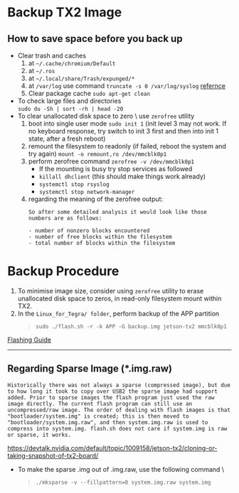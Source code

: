 # Backup TX2 Image

## How to save space before you back up

- Clear trash and caches
   1. at `~/.cache/chromium/Default`
   2. at `~/.ros`
   3. at  `~/.local/share/Trash/expunged/*`
   4. at `/var/log` use command `truncate -s 0 /var/log/syslog` [refernce](https://askubuntu.com/questions/436051/i-cannot-clear-syslog-but-i-can-remove-it)
   5. Clear package cache `sudo apt-get clean`
- To check large files and directories \
   `sudo du -Sh | sort -rh | head -20`
- To clear unallocated disk space to zero \ 
   use `zerofree` utility
   1. boot into single user mode `sudo init 1` (init level 3 may not work. If no keyboard response, try switch to init 3 first and then into init 1 state, after a fresh reboot)
   2. remount the filesystem to readonly (if failed, reboot the system and try again) `mount -o remount,ro /dev/mmcblk0p1`
   3. perform zerofree command `zerofree -v /dev/mmcblk0p1`
      - If the mounting is busy try stop services as followed
      - `killall dhclient` (this should make things work already)
      - `systemctl stop rsyslog`
      - `systemctl stop network-manager`
   4. regarding the meaning of the zerofree output:
      ```
      So after some detailed analysis it would look like those numbers are as follows:

      - number of nonzero blocks encountered
      - number of free blocks within the filesystem
      - total number of blocks within the filesystem

      ```

# Backup Procedure
1. To minimise image size, consider using `zerofree` utility to erase unallocated disk space to zeros, in read-only filesystem mount within TX2.
2. In the `Linux_for_Tegra/ folder`, perform backup of the APP partition
   > `sudo ./flash.sh -r -k APP -G backup.img jetson-tx2 mmcblk0p1`

[Flashing Guide](https://docs.nvidia.com/jetson/l4t/index.html#page/Tegra%2520Linux%2520Driver%2520Package%2520Development%2520Guide%2Fflashing.html%23)

---

## Regarding Sparse Image (*.img.raw)

```
Historically there was not always a sparse (compressed image), but due to how long it took to copy over USB2 the sparse image had support added. Prior to sparse images the flash program just used the raw image directly. The current flash program can still use an uncompressed/raw image. The order of dealing with flash images is that "bootloader/system.img" is created; this is then moved to "bootloader/system.img.raw", and then system.img.raw is used to compress into system.img. flash.sh does not care if system.img is raw or sparse, it works.
```
https://devtalk.nvidia.com/default/topic/1009158/jetson-tx2/cloning-or-taking-snapshot-of-tx2-board/

- To make the sparse .img out of .img.raw, use the following command \
   > `./mksparse -v --fillpattern=0 system.img.raw system.img`